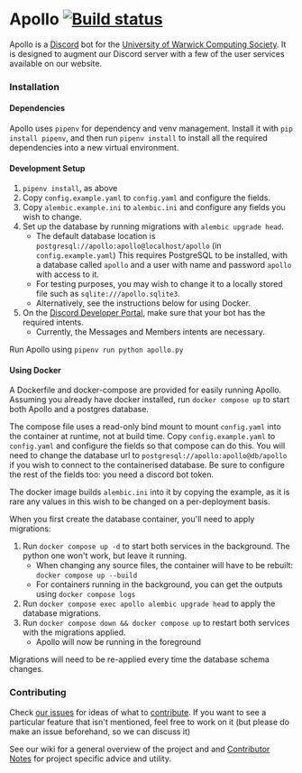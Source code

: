 # Apollo [![Build status](https://github.com/UWCS/apollo/actions/workflows/ci.yaml/badge.svg?branch=master)](https://github.com/UWCS/apollo/actions/workflows/ci.yaml)

Apollo is a [Discord](https://discordapp.com/) bot for the [University of Warwick Computing Society](https://uwcs.co.uk).
It is designed to augment our Discord server with a few of the user services available on our website.

### Installation

#### Dependencies

Apollo uses `pipenv` for dependency and venv management. Install it with `pip install pipenv`, and then run `pipenv install` to install all the required dependencies into a new virtual environment.

#### Development Setup

1. `pipenv install`, as above
2. Copy `config.example.yaml` to `config.yaml` and configure the fields.
3. Copy `alembic.example.ini` to `alembic.ini` and configure any fields you wish to change.
4. Set up the database by running migrations with `alembic upgrade head`.
   - The default database location is `postgresql://apollo:apollo@localhost/apollo` (in `config.example.yaml`)
     This requires PostgreSQL to be installed, with a database called `apollo` and a user with name and password `apollo` with access to it.
   - For testing purposes, you may wish to change it to a locally stored file such as `sqlite:///apollo.sqlite3`. 
   - Alternatively, see the instructions below for using Docker.
5. On the [Discord Developer Portal](https://discord.com/developers/), make sure that your bot has the required intents.
   - Currently, the Messages and Members intents are necessary.

Run Apollo using `pipenv run python apollo.py`

#### Using Docker

A Dockerfile and docker-compose are provided for easily running Apollo. Assuming you already have docker installed, run `docker compose up` to start both Apollo and a postgres database.

The compose file uses a read-only bind mount to mount `config.yaml` into the container at runtime, not at build time. Copy `config.example.yaml` to `config.yaml` and configure the fields so that compose can do this. You will need to change the database url to `postgresql://apollo:apollo@db/apollo` if you wish to connect to the containerised database. Be sure to configure the rest of the fields too: you need a discord bot token.

The docker image builds `alembic.ini` into it by copying the example, as it is rare any values in this wish to be changed on a per-deployment basis.

When you first create the database container, you'll need to apply migrations:

1. Run `docker compose up -d` to start both services in the background. The python one won't work, but leave it running.
   - When changing any source files, the container will have to be rebuilt: `docker compose up --build`
   - For containers running in the background, you can get the outputs using `docker compose logs`
2. Run `docker compose exec apollo alembic upgrade head` to apply the database migrations.
3. Run `docker compose down && docker compose up` to restart both services with the migrations applied.
   - Apollo will now be running in the foreground

Migrations will need to be re-applied every time the database schema changes.

### Contributing
Check [our issues](https://github.com/UWCS/apollo/contribute) for ideas of what to [contribute](https://github.com/UWCS/apollo/contribute). If you want to see a particular feature that isn't mentioned, feel free to work on it (but please do make an issue beforehand, so we can discuss it)

See our wiki for a general overview of the project and and [Contributor Notes](https://github.com/UWCS/apollo/wiki/Contributing-Notes) for project specific advice and utility.
